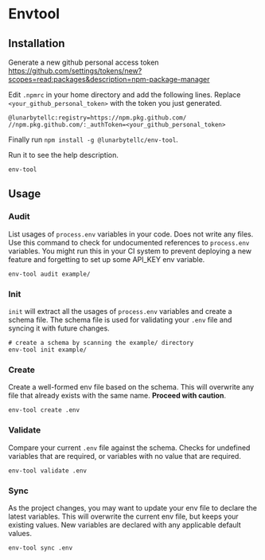 # Envtool

## Installation

Generate a new github personal access token
https://github.com/settings/tokens/new?scopes=read:packages&description=npm-package-manager


Edit `.npmrc` in your home directory and add the following lines. 
Replace `<your_github_personal_token>` with the token you just generated.
```text
@lunarbytellc:registry=https://npm.pkg.github.com/
//npm.pkg.github.com/:_authToken=<your_github_personal_token>
```

Finally run `npm install -g @lunarbytellc/env-tool`. 

Run it to see the help description.
```shell
env-tool
```

## Usage

### Audit

List usages of `process.env` variables in your code. Does not write any files.
Use this command to check for undocumented references to  `process.env` variables.
You might run this in your CI system to prevent deploying a new feature and forgetting to set up some API_KEY env variable. 


```shell
env-tool audit example/
```
### Init

`init` will extract all the usages of `process.env` variables and create a schema file. 
The schema file is used for validating your `.env` file and syncing it with future changes. 

```shell
# create a schema by scanning the example/ directory
env-tool init example/
```

### Create

Create a well-formed env file based on the schema.  This will overwrite any file that already exists
with the same name. **Proceed with caution**.
```shell
env-tool create .env
```


### Validate

Compare your current `.env` file against the schema. Checks for undefined variables that
are required, or variables with no value that are required.

```shell
env-tool validate .env
```


### Sync

As the project changes, you may want to update your env file to declare the latest variables. 
This will overwrite the current env file, but keeps your existing values. New variables are declared 
with any applicable default values.


```shell
env-tool sync .env
```